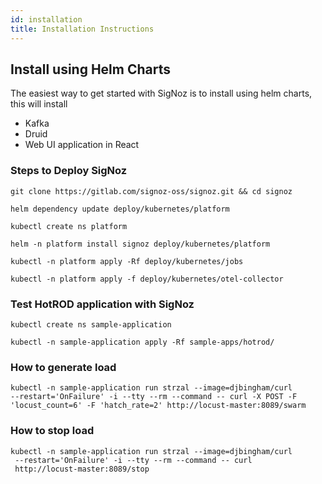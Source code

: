 ```yaml
---
id: installation
title: Installation Instructions
---
```


## Install using Helm Charts

The easiest way to get started with SigNoz is to install using helm charts, this will install

- Kafka
- Druid
- Web UI application in React

### Steps to Deploy SigNoz

```console
git clone https://gitlab.com/signoz-oss/signoz.git && cd signoz

helm dependency update deploy/kubernetes/platform

kubectl create ns platform

helm -n platform install signoz deploy/kubernetes/platform

kubectl -n platform apply -Rf deploy/kubernetes/jobs

kubectl -n platform apply -f deploy/kubernetes/otel-collector
```

### Test HotROD application with SigNoz

```console
kubectl create ns sample-application

kubectl -n sample-application apply -Rf sample-apps/hotrod/
```

### How to generate load

```console
kubectl -n sample-application run strzal --image=djbingham/curl
--restart='OnFailure' -i --tty --rm --command -- curl -X POST -F
'locust_count=6' -F 'hatch_rate=2' http://locust-master:8089/swarm
```

### How to stop load

```console
kubectl -n sample-application run strzal --image=djbingham/curl
 --restart='OnFailure' -i --tty --rm --command -- curl
 http://locust-master:8089/stop
```

<!-- Supported Markdown languages - Highlight.js https://github.com/highlightjs/highlight.js/blob/master/SUPPORTED_LANGUAGES.md -->
